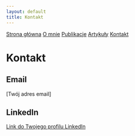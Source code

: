 ```yaml
---
layout: default
title: Kontakt
---
```

<div id="myMenu">
  <a href="/" class="menu-option">Strona główna</a>
  <a href="/about" class="menu-option">O mnie</a>
  <a href="/publications" class="menu-option">Publikacje</a>
  <a href="/articles" class="menu-option">Artykuły</a>
  <a href="/contact" class="menu-option">Kontakt</a>
</div>

# Kontakt

## Email
[Twój adres email]

## LinkedIn
[Link do Twojego profilu LinkedIn](https://www.linkedin.com/in/twój-profil)
